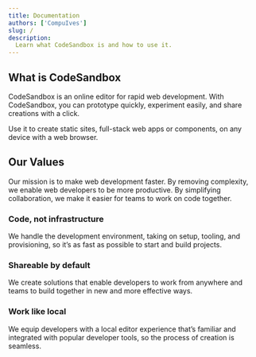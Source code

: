 ```yaml
---
title: Documentation
authors: ['CompuIves']
slug: /
description:
  Learn what CodeSandbox is and how to use it.
---
```


## What is CodeSandbox

CodeSandbox is an online editor for rapid web development. With CodeSandbox, you can prototype quickly, experiment easily, and share creations with a click.

Use it to create static sites, full-stack web apps or components, on any device with a web browser.

## Our Values

Our mission is to make web development faster. By removing complexity, we enable web developers to be more productive. By simplifying collaboration, we make it easier for teams to work on code together.

### Code, not infrastructure

We handle the development environment, taking on setup, tooling, and provisioning, so it’s as fast as possible to start and build projects.

### Shareable by default

We create solutions that enable developers to work from anywhere and teams to build together in new and more effective ways.

### Work like local

We equip developers with a local editor experience that’s familiar and integrated with popular developer tools, so the process of creation is seamless.
